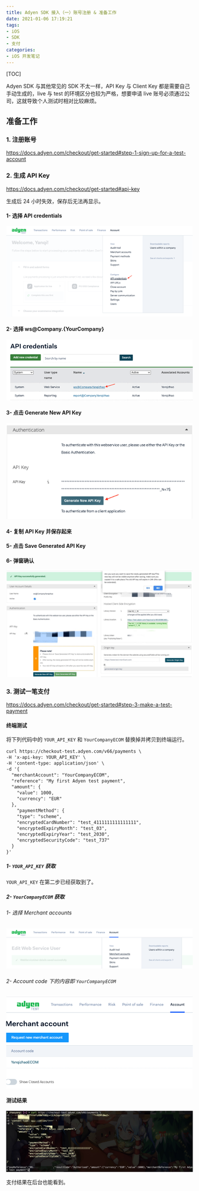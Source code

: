 ```yaml
---
title: Adyen SDK 接入（一）账号注册 & 准备工作
date: 2021-01-06 17:19:21
tags:
- iOS
- SDK
- 支付
categories:
- iOS 开发笔记
---
```


[TOC]

Adyen SDK 与其他常见的 SDK 不太一样，API Key 与 Client Key 都是需要自己手动生成的，live 与 test 的环境区分也较为严格，想要申请 live 账号必须通过公司，这就导致个人测试时相对比较麻烦。

## 准备工作

### 1. 注册账号

https://docs.adyen.com/checkout/get-started#step-1-sign-up-for-a-test-account

### 2. 生成 API Key

https://docs.adyen.com/checkout/get-started#api-key

生成后 24 小时失效，保存后无法再显示。

#### 1- 选择 API credentials

![Adyen-API credentials](https://raw.githubusercontent.com/yanqizhao/picture/main/img/20210112143926.png)

#### 2- 选择 ws@Company.{YourCompany}

![Adyen-API credentials2](https://raw.githubusercontent.com/yanqizhao/picture/main/img/20210112144047.png)

#### 3- 点击 Generate New API Key

![Adyen-API credentials3](https://raw.githubusercontent.com/yanqizhao/picture/main/img/20210112144102.png)

#### 4- 复制 API Key 并保存起来

#### 5- 点击 Save Generated API Key

#### 6- 弹窗确认

![Adyen-API credentials4](https://raw.githubusercontent.com/yanqizhao/picture/main/img/20210112144120.JPG)

### 3. 测试一笔支付

https://docs.adyen.com/checkout/get-started#step-3-make-a-test-payment

#### 终端测试

将下列代码中的 `YOUR_API_KEY` 和 `YourCompanyECOM` 替换掉并拷贝到终端运行。

```
curl https://checkout-test.adyen.com/v66/payments \
-H 'x-api-key: YOUR_API_KEY' \
-H 'content-type: application/json' \
-d '{
  "merchantAccount": "YourCompanyECOM",
  "reference": "My first Adyen test payment",
  "amount": {
    "value": 1000,
    "currency": "EUR"
  },
    "paymentMethod": {
    "type": "scheme",
    "encryptedCardNumber": "test_4111111111111111",
    "encryptedExpiryMonth": "test_03",
    "encryptedExpiryYear": "test_2030",
    "encryptedSecurityCode": "test_737"
  }
}'
```

##### 1- `YOUR_API_KEY` 获取

`YOUR_API_KEY` 在第二步已经获取到了。

##### 2- `YourCompanyECOM` 获取

###### 1- 选择 Merchant accounts

![Adyen-Merchant accounts](https://raw.githubusercontent.com/yanqizhao/picture/main/img/20210112144205.png)

###### 2- Account code 下的内容即 `YourCompanyECOM`

![Adyen-Merchant accounts2](https://raw.githubusercontent.com/yanqizhao/picture/main/img/20210112144217.png)

#### 测试结果

![Adyen-Test](https://raw.githubusercontent.com/yanqizhao/picture/main/img/20210112144331.JPG)

支付结果在后台也能看到。